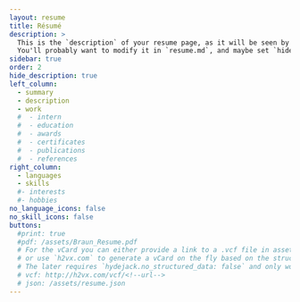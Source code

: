 ```yaml
---
layout: resume
title: Résumé
description: >
  This is the `description` of your resume page, as it will be seen by search engines.
  You'll probably want to modify it in `resume.md`, and maybe set `hide_description` to `true` in the front matter.
sidebar: true
order: 2
hide_description: true
left_column:
  - summary
  - description
  - work
  #  - intern
  #  - education
  #  - awards
  #  - certificates
  #  - publications
  #  - references
right_column:
  - languages
  - skills
  #- interests
  #- hobbies
no_language_icons: false
no_skill_icons: false
buttons:
  #print: true
  #pdf: /assets/Braun_Resume.pdf
  # For the vCard you can either provide a link to a .vcf file in assets (see `pdf` above),
  # or use `h2vx.com` to generate a vCard on the fly based on the structured data of the resume page.
  # The later requires `hydejack.no_structured_data: false` and only works once the site is deployed to a public URL.
  # vcf: http://h2vx.com/vcf/<!--url-->
  # json: /assets/resume.json
---
```

